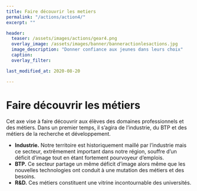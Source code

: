 ```yaml
---
title: Faire découvrir les metiers
permalink: "/actions/action4/"
excerpt: ""

header:
  teaser: /assets/images/actions/gear4.png
  overlay_image: /assets/images/banner/banneractionlesactions.jpg
  image_description: "Donner confiance aux jeunes dans leurs choix"
  caption: 
  overlay_filter: 

last_modified_at: 2020-08-20

---
```



# Faire découvrir les métiers

 Cet axe vise à faire découvrir aux élèves des domaines professionnels et des métiers. Dans un premier temps, il s’agira de l’industrie, du BTP et des métiers de la recherche et développement. 
+ **Industrie.** Notre territoire est historiquement maillé par l’industrie mais ce secteur, extrêmement important dans notre région, souffre d’un déficit d’image tout en étant fortement pourvoyeur d’emplois. 
+ **BTP.** Ce secteur partage un même déficit d’image alors même que les nouvelles technologies ont conduit à une mutation des métiers et des besoins. 
+ **R&D.** Ces métiers constituent une vitrine incontournable des universités.  




